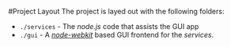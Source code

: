 #Project Layout
The project is layed out with the following folders:
  * `./services` - The *node.js* code that assists the GUI app
  * `./gui` - A [*node-webkit*](nwjs.io) based GUI frontend for the *services*.
